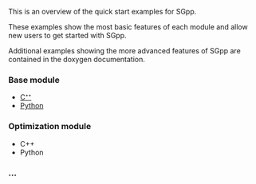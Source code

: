 This is an overview of the quick start examples for SGpp.

These examples show the most basic features of each module and allow new users to get started with SGpp.

Additional examples showing the more advanced features of SGpp are contained in the doxygen documentation.

### Base module
* [C⁺⁺](https://github.com/SGpp/SGpp/wiki/Base-introductory-example-(C%E2%81%BA%E2%81%BA))
* [Python](https://github.com/SGpp/SGpp/wiki/Base-quick-start-(Python))

### Optimization module
* C++
* Python

### ...


